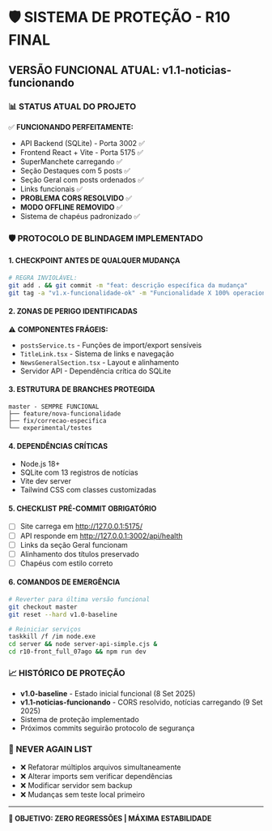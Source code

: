# 🛡️ SISTEMA DE PROTEÇÃO - R10 FINAL
## **VERSÃO FUNCIONAL ATUAL: v1.1-noticias-funcionando**

### 📊 STATUS ATUAL DO PROJETO
✅ **FUNCIONANDO PERFEITAMENTE:**
- API Backend (SQLite) - Porta 3002 ✅
- Frontend React + Vite - Porta 5175 ✅  
- SuperManchete carregando ✅
- Seção Destaques com 5 posts ✅
- Seção Geral com posts ordenados ✅
- Links funcionais ✅
- **PROBLEMA CORS RESOLVIDO** ✅
- **MODO OFFLINE REMOVIDO** ✅
- Sistema de chapéus padronizado ✅

### 🛡️ PROTOCOLO DE BLINDAGEM IMPLEMENTADO

#### 1. **CHECKPOINT ANTES DE QUALQUER MUDANÇA**
```bash
# REGRA INVIOLÁVEL:
git add . && git commit -m "feat: descrição específica da mudança"
git tag -a "v1.x-funcionalidade-ok" -m "Funcionalidade X 100% operacional"
```

#### 2. **ZONAS DE PERIGO IDENTIFICADAS**
⚠️ **COMPONENTES FRÁGEIS:**
- `postsService.ts` - Funções de import/export sensíveis
- `TitleLink.tsx` - Sistema de links e navegação
- `NewsGeneralSection.tsx` - Layout e alinhamento
- Servidor API - Dependência crítica do SQLite

#### 3. **ESTRUTURA DE BRANCHES PROTEGIDA**
```
master - SEMPRE FUNCIONAL
├── feature/nova-funcionalidade
├── fix/correcao-especifica  
└── experimental/testes
```

#### 4. **DEPENDÊNCIAS CRÍTICAS**
- Node.js 18+
- SQLite com 13 registros de notícias
- Vite dev server
- Tailwind CSS com classes customizadas

#### 5. **CHECKLIST PRÉ-COMMIT OBRIGATÓRIO**
- [ ] Site carrega em http://127.0.0.1:5175/
- [ ] API responde em http://127.0.0.1:3002/api/health
- [ ] Links da seção Geral funcionam
- [ ] Alinhamento dos títulos preservado
- [ ] Chapéus com estilo correto

#### 6. **COMANDOS DE EMERGÊNCIA**
```bash
# Reverter para última versão funcional
git checkout master
git reset --hard v1.0-baseline

# Reiniciar serviços
taskkill /f /im node.exe
cd server && node server-api-simple.cjs &
cd r10-front_full_07ago && npm run dev
```

### 📈 HISTÓRICO DE PROTEÇÃO
- **v1.0-baseline** - Estado inicial funcional (8 Set 2025)
- **v1.1-noticias-funcionando** - CORS resolvido, notícias carregando (9 Set 2025)
- Sistema de proteção implementado
- Próximos commits seguirão protocolo de segurança

### 🚨 NEVER AGAIN LIST
- ❌ Refatorar múltiplos arquivos simultaneamente
- ❌ Alterar imports sem verificar dependências
- ❌ Modificar servidor sem backup
- ❌ Mudanças sem teste local primeiro

---
**🎯 OBJETIVO: ZERO REGRESSÕES | MÁXIMA ESTABILIDADE**
